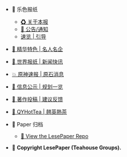 * 🧧 乐色报纸

	* [♻ 关于本报 ](README.md)
	* [🏮 公告/通知](p/index-announcement.md)
	* [速览 | 引导](p/index.md)
	
* [💊 精华特色 | 名人名企](p/index-c.md)

* [🎇 世界报纸 | 新闻快讯](p/index-world-news.md)

* [💥 原神速报 | 原石消息](p/index-genshin-news.md)

* [📃 信息公示 | 规划一览](p/index-info.md)

* [🎫 著作投稿 | 建议反馈](p/index-bkg.md)

* [🍵 QYHotTea | 翹英熱茶](p/index-hottea-groups.md)
	
* 🎑 Paper 归档

	* [💢 View the LesePaper Repo](https://github.com/lspaper/lspaper.github.io/docs/images)

*  📰 **Copyright LesePaper (Teahouse Groups).**
